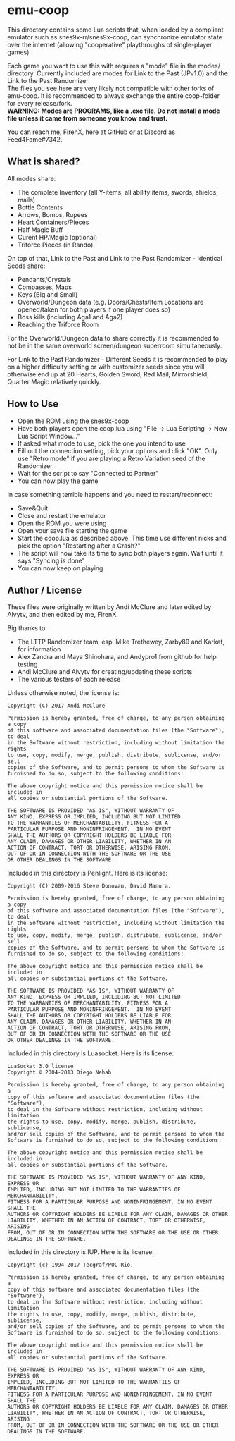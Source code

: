 # emu-coop

This directory contains some Lua scripts that, when loaded by a compliant emulator such as snes9x-rr/snes9x-coop, can synchronize emulator state over the internet (allowing "cooperative" playthroughs of single-player games).

Each game you want to use this with requires a "mode" file in the modes/ directory. Currently included are modes for Link to the Past (JPv1.0) and the Link to the Past Randomizer.\
The files you see here are very likely not compatible with other forks of emu-coop. It is recommended to always exchange the entire coop-folder for every release/fork.\
**WARNING: Modes are PROGRAMS, like a .exe file. Do not install a mode file unless it came from someone you know and trust.**

You can reach me, FirenX, here at GitHub or at Discord as Feed4Fame#7342.

## What is shared?

All modes share:
* The complete Inventory (all Y-items, all ability items, swords, shields, mails)
* Bottle Contents
* Arrows, Bombs, Rupees
* Heart Containers/Pieces
* Half Magic Buff
* Curent HP/Magic (optional)
* Triforce Pieces (in Rando)

On top of that, Link to the Past and Link to the Past Randomizer - Identical Seeds share:
* Pendants/Crystals
* Compasses, Maps
* Keys (Big and Small)
* Overworld/Dungeon data (e.g. Doors/Chests/Item Locations are opened/taken for both players if one player does so)
* Boss kills (including Aga1 and Aga2)
* Reaching the Triforce Room

For the Overworld/Dungeon data to share correctly it is recommended to not be in the same overworld screen/dungeon superroom simultaneously.

For Link to the Past Randomizer - Different Seeds it is recommended to play on a higher difficulty setting or with customizer seeds since you will otherwise end up at 20 Hearts, Golden Sword, Red Mail, Mirrorshield, Quarter Magic relatively quickly.


## How to Use

* Open the ROM using the snes9x-coop
* Have both players open the coop.lua using "File -> Lua Scripting -> New Lua Script Window..."
* If asked what mode to use, pick the one you intend to use
* Fill out the connection setting, pick your options and click "OK". Only use "Retro mode" if you are playing a Retro Variation seed of the Randomizer
* Wait for the script to say "Connected to Partner"
* You can now play the game

In case something terrible happens and you need to restart/reconnect:
* Save&Quit
* Close and restart the emulator
* Open the ROM you were using
* Open your save file starting the game
* Start the coop.lua as described above. This time use different nicks and pick the option "Restarting after a Crash?"
* The script will now take its time to sync both players again. Wait until it says "Syncing is done"
* You can now keep on playing

## Author / License

These files were originally written by Andi McClure and later edited by Alvytv, and then edited by me, FirenX.

Big thanks to:
* The LTTP Randomizer team, esp. Mike Trethewey, Zarby89 and Karkat, for information
* Alex Zandra and Maya Shinohara, and Andypro1 from github for help testing
* Andi McClure and Alvytv for creating/updating these scripts
* The various testers of each release

Unless otherwise noted, the license is:

	Copyright (C) 2017 Andi McClure

	Permission is hereby granted, free of charge, to any person obtaining a copy
	of this software and associated documentation files (the "Software"), to deal
	in the Software without restriction, including without limitation the rights
	to use, copy, modify, merge, publish, distribute, sublicense, and/or sell
	copies of the Software, and to permit persons to whom the Software is
	furnished to do so, subject to the following conditions:

	The above copyright notice and this permission notice shall be included in
	all copies or substantial portions of the Software.

	THE SOFTWARE IS PROVIDED "AS IS", WITHOUT WARRANTY OF
	ANY KIND, EXPRESS OR IMPLIED, INCLUDING BUT NOT LIMITED
	TO THE WARRANTIES OF MERCHANTABILITY, FITNESS FOR A
	PARTICULAR PURPOSE AND NONINFRINGEMENT.  IN NO EVENT
	SHALL THE AUTHORS OR COPYRIGHT HOLDERS BE LIABLE FOR
	ANY CLAIM, DAMAGES OR OTHER LIABILITY, WHETHER IN AN
	ACTION OF CONTRACT, TORT OR OTHERWISE, ARISING FROM,
	OUT OF OR IN CONNECTION WITH THE SOFTWARE OR THE USE
	OR OTHER DEALINGS IN THE SOFTWARE.

Included in this directory is Penlight. Here is its license:

	Copyright (C) 2009-2016 Steve Donovan, David Manura.

	Permission is hereby granted, free of charge, to any person obtaining a copy
	of this software and associated documentation files (the "Software"), to deal
	in the Software without restriction, including without limitation the rights
	to use, copy, modify, merge, publish, distribute, sublicense, and/or sell
	copies of the Software, and to permit persons to whom the Software is
	furnished to do so, subject to the following conditions:

	The above copyright notice and this permission notice shall be included in
	all copies or substantial portions of the Software.

	THE SOFTWARE IS PROVIDED "AS IS", WITHOUT WARRANTY OF
	ANY KIND, EXPRESS OR IMPLIED, INCLUDING BUT NOT LIMITED
	TO THE WARRANTIES OF MERCHANTABILITY, FITNESS FOR A
	PARTICULAR PURPOSE AND NONINFRINGEMENT.  IN NO EVENT
	SHALL THE AUTHORS OR COPYRIGHT HOLDERS BE LIABLE FOR
	ANY CLAIM, DAMAGES OR OTHER LIABILITY, WHETHER IN AN
	ACTION OF CONTRACT, TORT OR OTHERWISE, ARISING FROM,
	OUT OF OR IN CONNECTION WITH THE SOFTWARE OR THE USE
	OR OTHER DEALINGS IN THE SOFTWARE.

Included in this directory is Luasocket. Here is its license:

	LuaSocket 3.0 license
	Copyright © 2004-2013 Diego Nehab

	Permission is hereby granted, free of charge, to any person obtaining a
	copy of this software and associated documentation files (the "Software"),
	to deal in the Software without restriction, including without limitation
	the rights to use, copy, modify, merge, publish, distribute, sublicense,
	and/or sell copies of the Software, and to permit persons to whom the
	Software is furnished to do so, subject to the following conditions:

	The above copyright notice and this permission notice shall be included in
	all copies or substantial portions of the Software.

	THE SOFTWARE IS PROVIDED "AS IS", WITHOUT WARRANTY OF ANY KIND, EXPRESS OR
	IMPLIED, INCLUDING BUT NOT LIMITED TO THE WARRANTIES OF MERCHANTABILITY,
	FITNESS FOR A PARTICULAR PURPOSE AND NONINFRINGEMENT. IN NO EVENT SHALL THE
	AUTHORS OR COPYRIGHT HOLDERS BE LIABLE FOR ANY CLAIM, DAMAGES OR OTHER
	LIABILITY, WHETHER IN AN ACTION OF CONTRACT, TORT OR OTHERWISE, ARISING
	FROM, OUT OF OR IN CONNECTION WITH THE SOFTWARE OR THE USE OR OTHER
	DEALINGS IN THE SOFTWARE.

Included in this directory is IUP. Here is its license:

	Copyright (c) 1994-2017 Tecgraf/PUC-Rio.

	Permission is hereby granted, free of charge, to any person obtaining a
	copy of this software and associated documentation files (the "Software"),
	to deal in the Software without restriction, including without limitation
	the rights to use, copy, modify, merge, publish, distribute, sublicense,
	and/or sell copies of the Software, and to permit persons to whom the
	Software is furnished to do so, subject to the following conditions:

	The above copyright notice and this permission notice shall be included in
	all copies or substantial portions of the Software.

	THE SOFTWARE IS PROVIDED "AS IS", WITHOUT WARRANTY OF ANY KIND, EXPRESS OR
	IMPLIED, INCLUDING BUT NOT LIMITED TO THE WARRANTIES OF MERCHANTABILITY,
	FITNESS FOR A PARTICULAR PURPOSE AND NONINFRINGEMENT. IN NO EVENT SHALL THE
	AUTHORS OR COPYRIGHT HOLDERS BE LIABLE FOR ANY CLAIM, DAMAGES OR OTHER
	LIABILITY, WHETHER IN AN ACTION OF CONTRACT, TORT OR OTHERWISE, ARISING
	FROM, OUT OF OR IN CONNECTION WITH THE SOFTWARE OR THE USE OR OTHER
	DEALINGS IN THE SOFTWARE.
